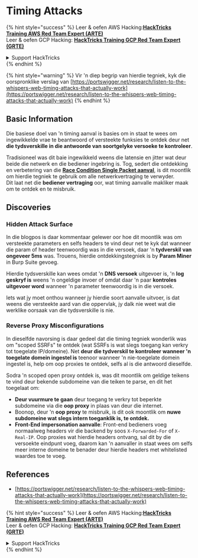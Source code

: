# Timing Attacks

{% hint style="success" %}
Leer & oefen AWS Hacking:<img src="../.gitbook/assets/arte.png" alt="" data-size="line">[**HackTricks Training AWS Red Team Expert (ARTE)**](https://training.hacktricks.xyz/courses/arte)<img src="../.gitbook/assets/arte.png" alt="" data-size="line">\
Leer & oefen GCP Hacking: <img src="../.gitbook/assets/grte.png" alt="" data-size="line">[**HackTricks Training GCP Red Team Expert (GRTE)**<img src="../.gitbook/assets/grte.png" alt="" data-size="line">](https://training.hacktricks.xyz/courses/grte)

<details>

<summary>Support HackTricks</summary>

* Kyk na die [**subskripsie planne**](https://github.com/sponsors/carlospolop)!
* **Sluit aan by die** 💬 [**Discord groep**](https://discord.gg/hRep4RUj7f) of die [**telegram groep**](https://t.me/peass) of **volg** ons op **Twitter** 🐦 [**@hacktricks\_live**](https://twitter.com/hacktricks\_live)**.**
* **Deel hacking truuks deur PRs in te dien na die** [**HackTricks**](https://github.com/carlospolop/hacktricks) en [**HackTricks Cloud**](https://github.com/carlospolop/hacktricks-cloud) github repos.

</details>
{% endhint %}

{% hint style="warning" %}
Vir 'n diep begrip van hierdie tegniek, kyk die oorspronklike verslag van [https://portswigger.net/research/listen-to-the-whispers-web-timing-attacks-that-actually-work](https://portswigger.net/research/listen-to-the-whispers-web-timing-attacks-that-actually-work)
{% endhint %}

## Basic Information

Die basiese doel van 'n timing aanval is basies om in staat te wees om ingewikkelde vrae te beantwoord of versteekte funksies te ontdek deur net **die tydsverskille in die antwoorde van soortgelyke versoeke te kontroleer**.

Tradisioneel was dit baie ingewikkeld weens die latensie en jitter wat deur beide die netwerk en die bediener ingebring is. Tog, sedert die ontdekking en verbetering van die [**Race Condition Single Packet aanval**](race-condition.md#http-2-single-packet-attack-vs.-http-1.1-last-byte-synchronization), is dit moontlik om hierdie tegniek te gebruik om alle netwerkvertraging te verwyder.\
Dit laat net die **bediener vertraging** oor, wat timing aanvalle makliker maak om te ontdek en te misbruik.

## Discoveries

### Hidden Attack Surface

In die blogpos is daar kommentaar gelewer oor hoe dit moontlik was om versteekte parameters en selfs headers te vind deur net te kyk dat wanneer die param of header teenwoordig was in die versoek, daar 'n **tydverskil van ongeveer 5ms** was. Trouens, hierdie ontdekkingstegniek is by **Param Miner** in Burp Suite gevoeg.

Hierdie tydsverskille kan wees omdat 'n **DNS versoek** uitgevoer is, 'n **log geskryf is** weens 'n ongeldige invoer of omdat daar 'n paar **kontroles uitgevoer word** wanneer 'n parameter teenwoordig is in die versoek.

Iets wat jy moet onthou wanneer jy hierdie soort aanvalle uitvoer, is dat weens die versteekte aard van die oppervlak, jy dalk nie weet wat die werklike oorsaak van die tydsverskille is nie.

### Reverse Proxy Misconfigurations

In dieselfde navorsing is daar gedeel dat die timing tegniek wonderlik was om "scoped SSRFs" te ontdek (wat SSRFs is wat slegs toegang kan verkry tot toegelate IP/domeine). Net **deur die tydverskil te kontroleer wanneer 'n toegelate domein ingestel is** teenoor wanneer 'n nie-toegelate domein ingestel is, help om oop proxies te ontdek, selfs al is die antwoord dieselfde.

Sodra 'n scoped open proxy ontdek is, was dit moontlik om geldige teikens te vind deur bekende subdomeine van die teiken te parse, en dit het toegelaat om:

* **Deur vuurmure te gaan** deur toegang te verkry tot beperkte subdomeine via die **oop proxy** in plaas van deur die internet.
* Boonop, deur 'n **oop proxy** te misbruik, is dit ook moontlik om **nuwe subdomeine wat slegs intern toeganklik is, te ontdek.**
* **Front-End impersonation aanvalle**: Front-end bedieners voeg normaalweg headers vir die backend by soos `X-Forwarded-For` of `X-Real-IP`. Oop proxies wat hierdie headers ontvang, sal dit by die versoekte eindpunt voeg, daarom kan 'n aanvaller in staat wees om selfs meer interne domeine te benader deur hierdie headers met whitelisted waardes toe te voeg.

## References

* [https://portswigger.net/research/listen-to-the-whispers-web-timing-attacks-that-actually-work](https://portswigger.net/research/listen-to-the-whispers-web-timing-attacks-that-actually-work)

{% hint style="success" %}
Leer & oefen AWS Hacking:<img src="../.gitbook/assets/arte.png" alt="" data-size="line">[**HackTricks Training AWS Red Team Expert (ARTE)**](https://training.hacktricks.xyz/courses/arte)<img src="../.gitbook/assets/arte.png" alt="" data-size="line">\
Leer & oefen GCP Hacking: <img src="../.gitbook/assets/grte.png" alt="" data-size="line">[**HackTricks Training GCP Red Team Expert (GRTE)**<img src="../.gitbook/assets/grte.png" alt="" data-size="line">](https://training.hacktricks.xyz/courses/grte)

<details>

<summary>Support HackTricks</summary>

* Kyk na die [**subskripsie planne**](https://github.com/sponsors/carlospolop)!
* **Sluit aan by die** 💬 [**Discord groep**](https://discord.gg/hRep4RUj7f) of die [**telegram groep**](https://t.me/peass) of **volg** ons op **Twitter** 🐦 [**@hacktricks\_live**](https://twitter.com/hacktricks\_live)**.**
* **Deel hacking truuks deur PRs in te dien na die** [**HackTricks**](https://github.com/carlospolop/hacktricks) en [**HackTricks Cloud**](https://github.com/carlospolop/hacktricks-cloud) github repos.

</details>
{% endhint %}
